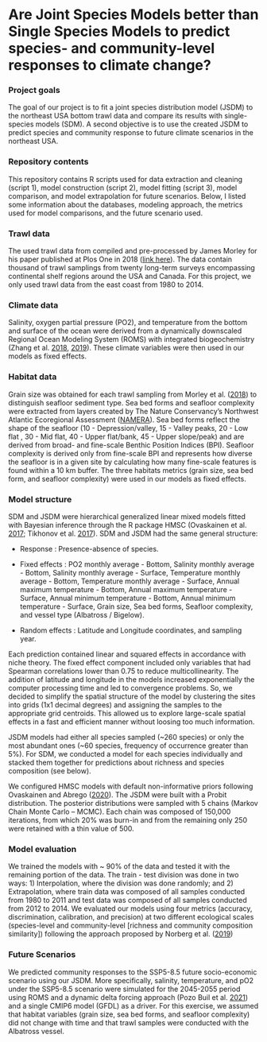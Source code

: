 # Are Joint Species Models better than Single Species Models to predict species- and community-level responses to climate change?

### Project goals
The goal of our project is to fit a joint species distribution model (JSDM) to the northeast USA bottom trawl data and compare its results with single-species models (SDM). A second objective is to use the created JSDM to predict species and community response to future climate scenarios in the northeast USA.

### Repository contents
This repository contains R scripts used for data extraction and cleaning  (script 1), model construction (script 2), model fitting (script 3), model comparison, and model extrapolation for future scenarios. Below, I listed some information about the databases, modeling approach, the metrics used for model comparisons, and the future scenario used.    

### Trawl data
The used trawl data from compiled and pre-processed by James Morley for his paper published at Plos One in 2018 ([link here](https://doi.org/10.1371/journal.pone.0196127)). The data contain thousand of trawl samplings from twenty
long-term surveys encompassing continental shelf regions around the USA and Canada. For this project, we only used trawl data from the east coast from 1980 to 2014. 

### Climate data
Salinity, oxygen partial pressure (PO2), and temperature from the bottom and surface of the ocean were derived from a dynamically downscaled Regional Ocean Modeling System (ROMS) with integrated biogeochemistry (Zhang et al. [2018](https://doi.org/10.1002/2017JC013402), [2019](https://doi.org/10.1029/2018JC014308)). These climate variables were then used in our models as fixed effects. 

### Habitat data
Grain size was obtained for each trawl sampling from Morley et al. ([2018](https://doi.org/10.1371/journal.pone.0196127)) to distinguish seafloor sediment type. Sea bed forms and seafloor complexity were extracted from layers created by The Nature Conservancy’s Northwest Atlantic Ecoregional Assessment ([NAMERA](https://www.conservationgateway.org/ConservationByGeography/NorthAmerica/UnitedStates/edc/reportsdata/marine/namera/namera/Pages/default.aspx)). Sea bed forms reflect the shape of the seafloor (10 - Depression/valley, 15 - Valley peaks, 20 - Low flat , 30 - Mid flat, 40 - Upper flat/bank, 45 - Upper slope/peak) and are derived from broad- and fine-scale Benthic Position Indices (BPI). Seafloor complexity is derived only from fine-scale BPI and represents how diverse the seafloor is in a given site by calculating how many fine-scale features is found within a 10 km buffer. The three habitats metrics (grain size, sea bed form, and seafloor complexity) were used in our models as fixed effects.

### Model structure 
SDM and JSDM were hierarchical generalized linear mixed models fitted with Bayesian inference through the R package HMSC (Ovaskainen et al. [2017](https://doi.org/10.1111/2041-210X.12723); Tikhonov et al. [2017](https://doi.org/10.1111/ele.12757)). SDM and JSDM had the same general structure:

* Response : Presence-absence of species.

* Fixed effects :  PO2 monthly average - Bottom, Salinity monthly average - Bottom, Salinity monthly average - Surface, Temperature monthly average - Bottom, Temperature monthly average - Surface, Annual maximum temperature - Bottom, Annual maximum temperature - Surface, Annual minimum temperature - Bottom, Annual minimum temperature - Surface, Grain size, Sea bed forms, Seafloor complexity, and vessel type (Albatross / Bigelow).

* Random effects : Latitude and Longitude coordinates, and sampling year.

Each prediction contained linear and squared effects in accordance with niche theory. The fixed effect component included only variables that had Spearman correlations lower than 0.75 to reduce multicollinearity. The addition of latitude and longitude in the models increased exponentially the computer processing time and led to convergence problems. So, we decided to simplify the spatial structure of the model by clustering the sites into grids (1x1 decimal degrees) and assigning the samples to the appropriate grid centroids. This allowed us to explore large-scale spatial effects in a fast and efficient manner without loosing too much information.

JSDM models had either all species sampled (~260 species) or only the most abundant ones (~60 species, frequency of occurrence greater than 5%). For SDM, we conducted a model for each species individually and stacked them together for predictions about richness and species composition (see below). 

We configured HMSC models with default non-informative priors following Ovaskainen and Abrego ([2020](https://doi.org/10.1017/9781108591720)). The JSDM were built with a Probit distribution. The posterior distributions were sampled with 5 chains (Markov Chain Monte Carlo – MCMC). Each chain was composed of 150,000 iterations, from which 20% was burn-in and from the remaining only 250 were retained with a thin value of 500. 

### Model evaluation
We trained the models with ~ 90% of the data and tested it with the remaining portion of the data. The train - test division was done in two ways: 1) Interpolation, where the division was done randomly; and 2) Extrapolation, where train data was composed of all samples conducted from 1980 to 2011 and test data was composed of all samples conducted from 2012 to 2014. We evaluated our models using four metrics (accuracy, discrimination, calibration, and precision) at two different ecological scales (species-level and community-level [richness and community composition similarity]) following the approach proposed by Norberg et al. ([2019](https://doi.org/10.1002/ecm.1370)) 

### Future Scenarios
We predicted community responses to the SSP5-8.5 future socio-economic scenario using our JSDM. More specifically, salinity, temperature, and pO2 under the SSP5-8.5 scenario were simulated for the 2045-2055 period using ROMS and a dynamic delta forcing approach (Pozo Buil et al. [2021](https://doi.org/10.3389/fmars.2021.612874)) and a single CMIP6 model (GFDL) as a driver.  For this exercise, we assumed that habitat variables (grain size, sea bed forms, and seafloor complexity) did not change with time and that trawl samples were conducted with the Albatross vessel.



